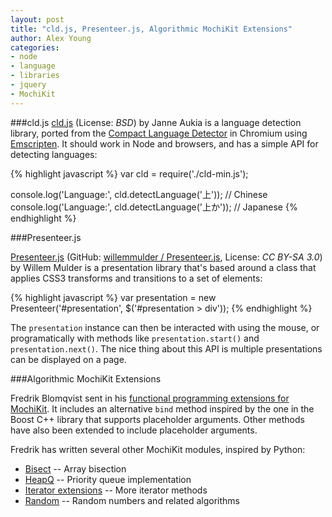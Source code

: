 ```yaml
---
layout: post
title: "cld.js, Presenteer.js, Algorithmic MochiKit Extensions"
author: Alex Young
categories: 
- node
- language
- libraries
- jquery
- MochiKit
---
```


###cld.js
[cld.js](https://github.com/jaukia/cld-js) (License: _BSD_) by Janne Aukia is a language detection library, ported from the [Compact Language Detector](http://src.chromium.org/svn/trunk/src/third_party/cld/) in Chromium using [Emscripten](http://emscripten.org/).  It should work in Node and browsers, and has a simple API for detecting languages:

{% highlight javascript %}
var cld = require('./cld-min.js');

console.log('Language:', cld.detectLanguage('上'));
// Chinese
console.log('Language:', cld.detectLanguage('上か'));
// Japanese
{% endhighlight %}

###Presenteer.js

[Presenteer.js](http://willemmulder.github.com/Presenteer.js/) (GitHub: [willemmulder / Presenteer.js](https://github.com/willemmulder/Presenteer.js), License: _CC BY-SA 3.0_) by Willem Mulder is a presentation library that's based around a class that applies CSS3 transforms and transitions to a set of elements:

{% highlight javascript %}
var presentation = new Presenteer('#presentation', $('#presentation > div'));
{% endhighlight %}

The `presentation` instance can then be interacted with using the mouse, or programatically with methods like `presentation.start()` and `presentation.next()`.  The nice thing about this API is multiple presentations can be displayed on a page.

###Algorithmic MochiKit Extensions

Fredrik Blomqvist sent in his [functional programming extensions for MochiKit](http://blq.github.com/mochikit/doc/html/MochiKit/Base-ext.html).  It includes an alternative `bind` method inspired by the one in the Boost C++ library that supports placeholder arguments.  Other methods have also been extended to include placeholder arguments.

Fredrik has written several other MochiKit modules, inspired by Python:

* [Bisect](http://blq.github.com/mochikit/doc/html/MochiKit/Bisect.html) -- Array bisection
* [HeapQ](http://blq.github.com/mochikit/doc/html/MochiKit/HeapQ.html) -- Priority queue implementation
* [Iterator extensions](http://blq.github.com/mochikit/doc/html/MochiKit/Iter-ext.html) -- More iterator methods
* [Random](http://blq.github.com/mochikit/doc/html/MochiKit/Random.html) -- Random numbers and related algorithms

